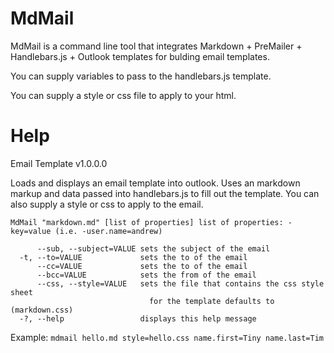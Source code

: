 MdMail
======

MdMail is a command line tool that integrates Markdown + PreMailer + Handlebars.js + Outlook templates for bulding email templates.

You can supply variables to pass to the handlebars.js template.

You can supply a style or css file to apply to your html.

Help
============

Email Template v1.0.0.0

Loads and displays an email template into outlook. Uses an markdown
markup and data passed into handlebars.js to fill out the template. 
You can also supply a style or css to apply to the email.


    MdMail "markdown.md" [list of properties] list of properties: -
    key=value (i.e. -user.name=andrew)
    
          --sub, --subject=VALUE sets the subject of the email
      -t, --to=VALUE             sets the to of the email
          --cc=VALUE             sets the to of the email
          --bcc=VALUE            sets the from of the email
          --css, --style=VALUE   sets the file that contains the css style sheet
                                   for the template defaults to (markdown.css)
      -?, --help                 displays this help message



Example:   `mdmail hello.md style=hello.css name.first=Tiny name.last=Tim` 
